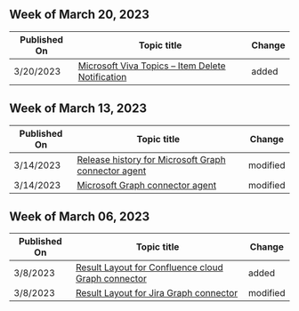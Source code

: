<!-- This file is generated automatically each week. Changes made to this file will be overwritten.-->



## Week of March 20, 2023


| Published On |Topic title | Change |
|------|------------|--------|
| 3/20/2023 | [Microsoft Viva Topics – Item Delete Notification](/MicrosoftSearch/connectors-viva-topics-item-delete-notification) | added |


## Week of March 13, 2023


| Published On |Topic title | Change |
|------|------------|--------|
| 3/14/2023 | [Release history for Microsoft Graph connector agent](/MicrosoftSearch/graph-connector-agent-releases) | modified |
| 3/14/2023 | [Microsoft Graph connector agent](/MicrosoftSearch/graph-connector-agent) | modified |


## Week of March 06, 2023


| Published On |Topic title | Change |
|------|------------|--------|
| 3/8/2023 | [Result Layout for Confluence cloud Graph connector](/MicrosoftSearch/confluence-cloud-connector-result-layout) | added |
| 3/8/2023 | [Result Layout for Jira Graph connector](/MicrosoftSearch/jira-connector-result-layout) | modified |
